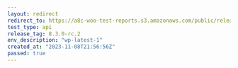 ```yaml
---
layout: redirect
redirect_to: https://a8c-woo-test-reports.s3.amazonaws.com/public/release/8.3.0-rc.2/wp-latest-1/api/index.html
test_type: api
release_tag: 8.3.0-rc.2
env_description: "wp-latest-1"
created_at: "2023-11-08T21:56:56Z"
passed: true
---
```

